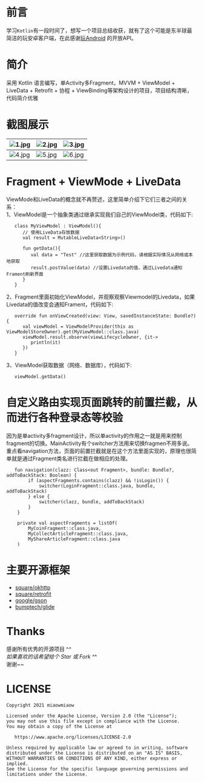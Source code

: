 # 前言
学习```Kotlin```有一段时间了，想写一个项目总结收获，就有了这个可能是东半球最简洁的玩安卓客户端，在此感谢[玩Android](https://www.wanandroid.com/) 的开放API。
# 简介
采用 Kotlin 语言编写，单Activity多Fragment，MVVM + ViewModel + LiveData + Retrofit + 协程 + ViewBinding等架构设计的项目，项目结构清晰，代码简介优雅
# 截图展示
| ![1.jpg](https://gitee.com/zhao.git/PictureWarehouse/raw/master/FragmentProject/Screenshot_1621158973.png) | ![2.jpg](https://gitee.com/zhao.git/PictureWarehouse/raw/master/FragmentProject/Screenshot_1621155363.png) | ![3.jpg](https://gitee.com/zhao.git/PictureWarehouse/raw/master/FragmentProject/Screenshot_1621155387.png) |
| ------------------------------------------------------------ | ------------------------------------------------------------ | ------------------------------------------------------------ |
| ![4.jpg](https://gitee.com/zhao.git/PictureWarehouse/raw/master/FragmentProject/Screenshot_1621155408.png) | ![5.jpg](https://gitee.com/zhao.git/PictureWarehouse/raw/master/FragmentProject/Screenshot_1621155418.png) | ![6.jpg](https://gitee.com/zhao.git/PictureWarehouse/raw/master/FragmentProject/Screenshot_1621155439.png) |
# Fragment + ViewMode + LiveData
ViewMode和LiveData的概念就不再赘述，这里简单介绍下它们三者之间的关系：  
1、ViewModel是一个抽象类通过继承实现我们自己的ViewModel类，代码如下:
```
   class MyViewModel : ViewModel(){
      // 使用LiveData存放数据
      val result = MutableLiveData<String>()
      
      fun getData(){
         val data = "Test" //这里获取数据为示例代码，请根据实际情况从网络或本地获取
         result.postValue(data) //设置Livedata的值，通过Livedata通知Frament刷新界面
      }
   }
```
2、Fragment里面初始化ViewModel，并观察观察Viewmodel的Livedata，如果Livedata的值改变会通知Frament，代码如下:
```
   override fun onViewCreated(view: View, savedInstanceState: Bundle?) {
      val viewModel = ViewModelProvider(this as ViewModelStoreOwner).get(MyViewModel::class.java)
      viewModel.result.observe(viewLifecycleOwner, {it->
         println(it)
      })
   }
```
3、ViewModel获取数据（网络、数据库），代码如下:
```
   viewModel.getData()
```
# 自定义路由实现页面跳转的前置拦截，从而进行各种登录态等校验
因为是单activity多fragment设计，所以单activity的作用之一就是用来控制fragment的切换。MainActivity有个switcher方法用来切换fragmen不用多说。  
重点看navigation方法，页面的前置拦截就是在这个方法里面实现的，原理也很简单就是通过Fragment类名进行拦截在做相应的处理。
```
   fun navigation(clazz: Class<out Fragment>, bundle: Bundle?, addToBackStack: Boolean) {
        if (aspectFragments.contains(clazz) && !isLogin()) {
            switcher(LoginFragment::class.java, bundle, addToBackStack)
        } else {
            switcher(clazz, bundle, addToBackStack)
        }
    }

    private val aspectFragments = listOf(
        MyCoinFragment::class.java,
        MyCollectArticleFragment::class.java,
        MyShareArticleFragment::class.java
    )
```
# 主要开源框架
- [square/okhttp](https://github.com/square/okhttp)
- [square/retrofit](https://github.com/square/retrofit)
- [google/gson](https://github.com/google/gson)
- [bumptech/glide](https://github.com/bumptech/glide)
# Thanks
  感谢所有优秀的开源项目 ^_^   
  如果喜欢的话希望给个 Star 或 Fork ^_^  
  谢谢~~  
# LICENSE
```
Copyright 2021 miaowmiaow

Licensed under the Apache License, Version 2.0 (the "License");
you may not use this file except in compliance with the License.
You may obtain a copy of the License at

   https://www.apache.org/licenses/LICENSE-2.0

Unless required by applicable law or agreed to in writing, software
distributed under the License is distributed on an "AS IS" BASIS,
WITHOUT WARRANTIES OR CONDITIONS OF ANY KIND, either express or implied.
See the License for the specific language governing permissions and
limitations under the License.
```
